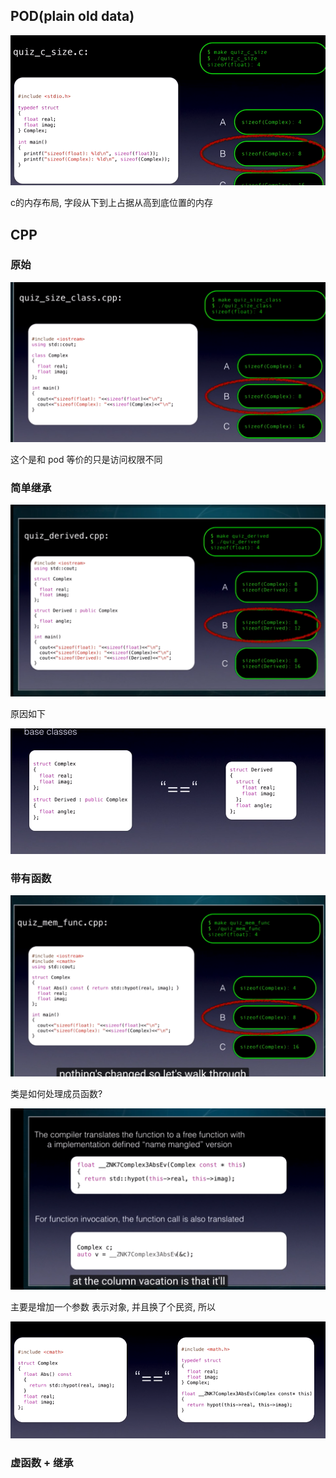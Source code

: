 
## POD(plain old data)



![例子](../assests/cpp/01.png)

c的内存布局, 字段从下到上占据从高到底位置的内存


## CPP

### 原始

![例子](../assests/cpp/02.png)

这个是和 pod 等价的只是访问权限不同


### 简单继承

![例子](../assests/cpp/03.png)

原因如下

![例子](../assests/cpp/04.png)


### 带有函数

![例子](../assests/cpp/05.png)

类是如何处理成员函数?

![例子](../assests/cpp/07.png)

主要是增加一个参数 表示对象, 并且换了个民资, 所以 

![例子](../assests/cpp/08.png)

### 虚函数 + 继承




